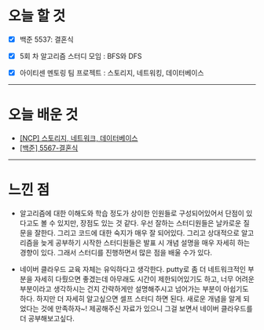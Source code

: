 # 오늘 할 것

- [x] 백준 5537: 결혼식
- [x] 5회 차 알고리즘 스터디 모임 : BFS와 DFS
- [x] 아이티센 멘토링 팀 프로젝트 :  스토리지, 네트워킹, 데이터베이스 


---

# 오늘 배운 것

- [[NCP] 스토리지, 네트워크, 데이터베이스](https://github.com/suran-kim/cnu_backend_TIL/blob/eac3544a7cde21395b44e398cfe84493b5f5a131/Study/%ED%81%B4%EB%9D%BC%EC%9A%B0%EB%93%9C/%5BNCP%5D%20%EC%8A%A4%ED%86%A0%EB%A6%AC%EC%A7%80,%20%EB%84%A4%ED%8A%B8%EC%9B%8C%ED%81%AC,%20%EB%8D%B0%EC%9D%B4%ED%84%B0%EB%B2%A0%EC%9D%B4%EC%8A%A4.md)
- [[백준] 5567-결혼식](https://github.com/suran-kim/cnu_backend_TIL/blob/eac3544a7cde21395b44e398cfe84493b5f5a131/Study/%EB%B0%B1%EC%A4%80(BOJ)/%5B%EB%B0%B1%EC%A4%80%5D%205567-%EA%B2%B0%ED%98%BC%EC%8B%9D.md)

---

# 느낀 점
- 알고리즘에 대한 이해도와 학습 정도가 상이한 인원들로 구성되어있어서 단점이 있다고도 볼 수 있지만,
장점도 있는 것 같다. 우선 잘하는 스터디원들은 날카로운 질문을 잘한다. 그리고 코드에 대한 숙지가 매우 잘 되어있다.
 그리고 상대적으로 알고리즘을 늦게 공부하기 시작한 스터디원들은 발표 시 개념 설명을 매우 자세히 하는 경향이 있다. 
그래서 스터디를 진행하면서 많은 점을 배울 수가 있다. 

- 네이버 클라우드 교육 자체는 유익하다고 생각한다. putty로 좀 더 네트워크적인 부분을 자세히 다뤘으면 좋겠는데 아무래도 시간이 제한되어있기도 하고, 
너무 어려운 부분이라고 생각하시는 건지 간략하게만 설명해주시고 넘어가는 부분이 아쉽기도 하다. 하지만 더 자세히 알고싶으면 셀프 스터디 하면 된다. 새로운 개념을
알게 되었다는 것에 만족하자~! 제공해주신 자료가 있으니 그걸 보면서 네이버 클라우드를 더 공부해보고싶다.